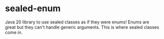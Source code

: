 # sealed-enum
Java 20 library to use sealed classes as if they were enums! 
Enums are great but they can't handle generic arguments. This is where sealed classes come in.
